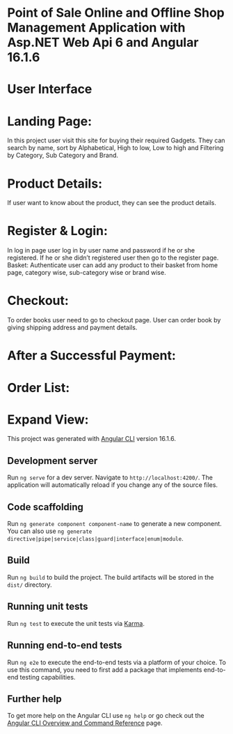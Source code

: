 # Point of Sale Online and Offline Shop Management Application with Asp.NET Web Api 6 and Angular 16.1.6


# User Interface
# Landing Page:
In this project user visit this site for buying their required Gadgets. They can search by name, sort by Alphabetical, High to low, Low to high and Filtering by Category, Sub Category and Brand.
# Product Details:
If user want to know about the product, they can see the product details.
# Register & Login:
In log in page user log in by user name and password if he or she registered. If he or she didn’t registered user then go to the register page.
Basket: Authenticate user can add any product to their basket from home page, category wise, sub-category wise or brand wise.
# Checkout:
To order books user need to go to checkout page. User can order book by giving shipping address and payment details.
# After a Successful Payment:
# Order List:
# Expand View:
This project was generated with [Angular CLI](https://github.com/angular/angular-cli) version 16.1.6.

## Development server

Run `ng serve` for a dev server. Navigate to `http://localhost:4200/`. The application will automatically reload if you change any of the source files.

## Code scaffolding

Run `ng generate component component-name` to generate a new component. You can also use `ng generate directive|pipe|service|class|guard|interface|enum|module`.

## Build

Run `ng build` to build the project. The build artifacts will be stored in the `dist/` directory.

## Running unit tests

Run `ng test` to execute the unit tests via [Karma](https://karma-runner.github.io).

## Running end-to-end tests

Run `ng e2e` to execute the end-to-end tests via a platform of your choice. To use this command, you need to first add a package that implements end-to-end testing capabilities.

## Further help

To get more help on the Angular CLI use `ng help` or go check out the [Angular CLI Overview and Command Reference](https://angular.io/cli) page.
